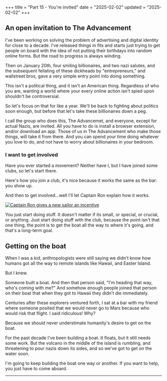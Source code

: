 +++
title = "Part 15 - You're invited"
date = "2025-02-02"
updated = "2025-02-02"
+++

## An open invitation to The Advancement

I've been working on solving the problem of advertising and digital identity for close to a decade.
I've released things in fits and starts just trying to get people on board with the idea of not putting their birthdays into random online forms.
But the road to progress is always winding.

Then on January 20th, four smiling billionaires, and two nazi salutes, and the subsequent fellating of these dickheads by "entrepreneurs," and wallstreet bros, gave a very simple entry point into doing something. 

This isn't a political thing, and it isn't an American thing.
Regardless of who you are, wanting a world where your every online action isn't spied upon shouldn't be controversial. 

So let's focus on that for like a year. 
We'll be back to fighting about politics soon enough, but before that let's take these billionaires down a peg.

I call the group who does this, The Advancemet, and everyone, except for actual Nazis, are invited.
All you have to do is install a browser extension, and/or download an app.
Those of us in The Advancement who make those things, will take it from there.
And you can spend your time doing whatever you love to do, and not have to worry about billionaires in your bedroom.

### I want to get involved

Have you ever started a movement?
Neither have I, but I have joined some clubs, so let's start there. 

Here's how you join a club, it's nice because it works the same as the bar: you show up.

And then to get involved...well I'll let Captain Ron explain how it works.

[![Captain Ron gives a new sailor an incentive](https://img.youtube.com/vi/tr82gPYI24I/0.jpg)](https://www.youtube.com/watch?v=tr82gPYI24I&t=180s)

You just start doing stuff. 
It doesn't matter if its small, or special, or crucial, or anything.
Just start doing stuff with the club, because the point isn't that one thing, the point is to get the boat all the way to where it's going, and that's a long-term goal.

## Getting on the boat

When I was a kid, anthropologists were still saying we didn't know how humans got all the way to remote islands like Hawaii, and Easter Island. 

But I knew.

Someone built a boat.
And then that person said, "I'm heading that way, who's coming with me?" 
And somehow enough people joined that person on their boat that when they got to Hawaii they didn't die immediately.

Centuries after these explorers ventured forth, I sat at a bar with my friend where someone posited that we would never go to Mars because who would risk that flight.
I said ridiculous!
Why?

Because we should never understimate humanity's desire to get on the boat.

For the past decade I've been building a boat.
It floats, but it still needs some work.
But the volcano in the middle of the island is rumbling, and threatening to pour nazis down its sides, and so we've got to get on the water soon.

I'm going to keep building the boat one way or another.
If you want to help, you just have to come aboard.


---------------------------


[fbvduguid]: https://en.wikipedia.org/wiki/Facebook,_Inc._v._Duguid
[linktree]: https://www.adamenfroy.com/linktree-alternatives
[onion]: https://theonion.com/t-herman-zweibel-in-memoriam-1819583647/
[birthday]: https://en.wikipedia.org/wiki/Birthday_problem
[elwood]: https://en.wikipedia.org/wiki/Elwood_Edwards
[oauth]: https://www.rfc-editor.org/rfc/rfc5849
[dynamo]: https://www.allthingsdistributed.com/files/amazon-dynamo-sosp2007.pdf
[bitcoin]: https://bitcoin.org/bitcoin.pdf
[sim]: https://en.wikipedia.org/wiki/SIM_swap_scam
[investigation]: https://www.vice.com/en/article/fcc-propose-fines-verizon-att-sprint-tmobile-selling-location-data/
[oh-the-forties-were-a-looong-time-ago]: https://www.nationalgeographic.com/history/article/141207-world-war-advertising-consumption-anniversary-people-photography-culture
[flatiron]: https://en.wikipedia.org/wiki/Flat_Iron_Building_(Chicago)


